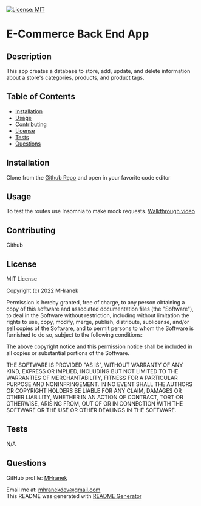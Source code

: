 [![License: MIT](https://img.shields.io/badge/License-MIT-yellow.svg)](https://opensource.org/licenses/MIT)
# E-Commerce Back End App
## Description
This app creates a database to store, add, update, and delete information about a store's categories, products, and product tags.

## Table of Contents
- [Installation](#installation)
- [Usage](#usage)
- [Contributing](#contributing)
- [License](#license)
- [Tests](#tests)
- [Questions](#questions)

## Installation
Clone from the [Github Repo](https://github.com/MHranek/E-Commerce-Back-End) and open in your favorite code editor

## Usage
To test the routes use Insomnia to make mock requests. [Walkthrough video](https://watch.screencastify.com/v/8sWRDSPvYANa3NIunpat)

## Contributing
Github

## License
MIT License

Copyright (c) 2022 MHranek

Permission is hereby granted, free of charge, to any person obtaining a copy
of this software and associated documentation files (the "Software"), to deal
in the Software without restriction, including without limitation the rights
to use, copy, modify, merge, publish, distribute, sublicense, and/or sell
copies of the Software, and to permit persons to whom the Software is
furnished to do so, subject to the following conditions:

The above copyright notice and this permission notice shall be included in all
copies or substantial portions of the Software.

THE SOFTWARE IS PROVIDED "AS IS", WITHOUT WARRANTY OF ANY KIND, EXPRESS OR
IMPLIED, INCLUDING BUT NOT LIMITED TO THE WARRANTIES OF MERCHANTABILITY,
FITNESS FOR A PARTICULAR PURPOSE AND NONINFRINGEMENT. IN NO EVENT SHALL THE
AUTHORS OR COPYRIGHT HOLDERS BE LIABLE FOR ANY CLAIM, DAMAGES OR OTHER
LIABILITY, WHETHER IN AN ACTION OF CONTRACT, TORT OR OTHERWISE, ARISING FROM,
OUT OF OR IN CONNECTION WITH THE SOFTWARE OR THE USE OR OTHER DEALINGS IN THE
SOFTWARE.

## Tests
N/A

## Questions
GitHub profile: [MHranek](https://www.github.com/MHranek)

Email me at: [mhranekdev@gmail.com](mailto:mhranekdev@gmail.com)  
This README was generated with [README Generator](https://github.com/MHranek/README-Generator)
